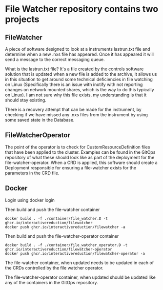 # File Watcher repository contains two projects
## FileWatcher
A piece of software designed to look at a instruments lastrun.txt file and determine when a new .nxs file has appeared.
Once it has appeared it will send a message to the correct messaging queue.

What is the lastrun.txt file? It's a file created by the controls software solution that is updated when a new file is
added to the archive, it allows us in this situation to get around some technical deficiencies in file watching on 
Linux (Specifically there is an issue with inotify with not reporting changes on network mounted shares, which is the 
way to do this typically on Linux). I am not sure why this file exists, my understanding is that it should stay existing.

There is a recovery attempt that can be made for the instrument, by checking if we have missed any .nxs files from the
instrument by using some saved state in the Database.

## FileWatcherOperator
The point of the operator is to check for CustomResourceDefinition files that have been applied to the cluster. Examples can be found in the GitOps repository of what these should look like as part of the deployment for the file-watcher-operator. When a CRD is applied, this software should create a Deployment responsible for ensuring a file-watcher exists for the parameters in the CRD file.

## Docker

Login using docker login

Then build and push the file-watcher container
```shell
docker build . -f ./container/file_watcher.D -t ghcr.io/interactivereduction/filewatcher
docker push ghcr.io/interactivereduction/filewatcher -a
```

Then build and push the file-watcher-operator container

```shell
docker build . -f ./container/file_watcher_operator.D -t ghcr.io/interactivereduction/filewatcher-operator
docker push ghcr.io/interactivereduction/filewatcher-operator -a
```

The file-watcher container, when updated needs to be updated in each of the CRDs controlled by the file watcher operator.

The file-watcher-operator container, when updated should be updated like any of the containers in the GitOps repository.